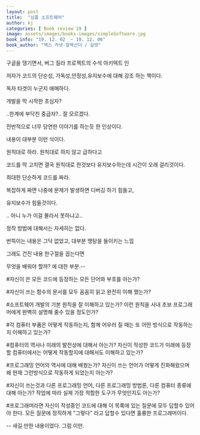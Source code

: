 ```yaml
---
layout: post
title:  "심플 소프트웨어"
author: kj
categories: [ Book review 19 ]
image: assets/images/books-images/simpleSoftware.jpg
book_info: "19. 12. 02  ~ 19. 12. 06"
book_author: "맥스 카넷-알렉산더 / 길벗"
---
```

구글을 댕기면서, 버그 질라 프로젝트의 수석 아키텍트 인

저자가 코드의 단순성, 가독성,안정성,유지보수에 대해 강조 하는 책이다.

독자 타겟이 누군지 애매하다.

개발을 막 시작한 초심자?

..한계에 부닥친 중급자?.. 잘 모르겠다.

전반적으로 너무 당연한 이야기를 하는듯 한 인상이다.

내용이 대부분 이런 식이다.

원칙대로 하라. 원칙대로 하지 않고 급하다고

코드를 막 고치면 결국 원칙대로 한것보다 유지보수하는데 시간이 오래 걸리것이다.

최대한 단순하게 코드를 짜라.

복잡하게 짜면 나중에 문제가 발생하면 디버깅 하기 힘들고,

유지보수가 힘들것이다.

.. 아니 누가 이걸 몰라서 못하냐고..

정작 방법에 대해서는 자세히는 없다.

번뜩이는 내용은 그닥 없었고, 대부분 맹탕을 들이키는 느낌

그래도 건진 내용 한구절을 꼽는다면

무엇을 배워야 할까? 에 대한 부분.--

#자신이 쓴 모든 코드에 등장하는 모든 단어와 부호를 아는가?

#자신이 쓰는 함수의 문서를 모두 꼼꼼히 읽고 완전히 이해 했는가?

#소프트웨어 개발의 기본 원칙을 잘 이해하고 있는가? 이런 원칙을 사내 초보 프로그래머에게 완벽히 설명해 줄수 있을 정도인가?

#각 컴퓨터 부품은 어떻게 작동하는지, 함께 어우러 질 때는 또 어떤 방식으로 작동하는지 이해하고 있는가?

#컴퓨터의 역사나 미래의 발전상에 대해서 아는가? 자신이 작성한 코드가 미래에 등장할 컴퓨터에서는 어떻게 작동할지에 대해서도 이해하고 있는가?

#프로그래밍 언어의 역사에 대해 배웠는가? 자신이 쓰는 언어가 어떻게 진화해왔으며 왜 현재 그런방식으로 작동하게 되었는지 아는가?

#자신이 쓰는것과 다른 프로그래밍 언어, 다른 프로그래밍 방법론, 다른 컴퓨터 종류에 대해 아는가? 작업에 따라 실제 가장 적합한 도구가 무엇인지도 아는가?

#프로그래머라면 자신이 작성중인 코드에 대해 이 목록에 있는 질문에 모두 답할수 있어야 한다. 모든 질문에 정직하게 "그렇다" 라고 답할수 있다면 훌륭한 프로그래머이다.

-- 새길 만한 내용이었다. 그럼 이만.

